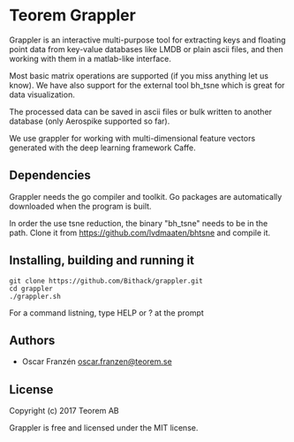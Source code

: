 # Teorem Grappler

Grappler is an interactive multi-purpose tool for extracting keys and floating point data from key-value databases like LMDB or plain ascii files, and then working with them in a matlab-like interface.

Most basic matrix operations are supported (if you miss anything let us know). We have also support for the external tool bh_tsne which is great for data visualization.

The processed data can be saved in ascii files or bulk written to another database (only Aerospike supported so far).

We use grappler for working with multi-dimensional feature vectors generated with the deep learning framework Caffe.

## Dependencies

Grappler needs the go compiler and toolkit. Go packages are automatically downloaded when the program is built.

In order the use tsne reduction, the binary "bh_tsne" needs to be in the path. Clone it from https://github.com/lvdmaaten/bhtsne and compile it.

## Installing, building and running it

    git clone https://github.com/Bithack/grappler.git
    cd grappler
    ./grappler.sh

For a command listning, type HELP or ? at the prompt

## Authors

* Oscar Franzén <oscar.franzen@teorem.se>

## License

Copyright (c) 2017 Teorem AB

Grappler is free and licensed under the MIT license.
